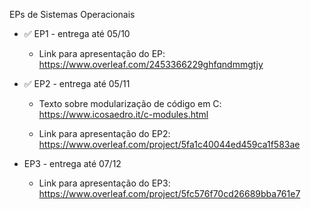 EPs de Sistemas Operacionais

* ✅ EP1 - entrega até 05/10
    
    * Link para apresentação do EP: https://www.overleaf.com/2453366229ghfqndmmgtjy

* ✅ EP2 - entrega até 05/11

    * Texto sobre modularização de código em C: https://www.icosaedro.it/c-modules.html
    
    * Link para apresentação do EP2: https://www.overleaf.com/project/5fa1c40044ed459ca1f583ae

* EP3 - entrega até 07/12
    * Link para apresentação do EP3: https://www.overleaf.com/project/5fc576f70cd26689bba761e7
